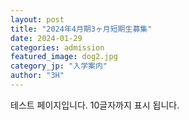 ```yaml
---
layout: post
title: "2024年4月期3ヶ月短期生募集"
date: 2024-01-29
categories: admission
featured_image: dog2.jpg
category_jp: "入学案内"
author: "3H"
---
```


테스트 페이지입니다. 10글자까지 표시 됩니다.
